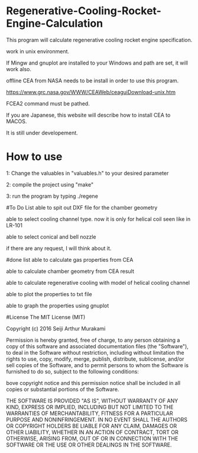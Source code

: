 # Regenerative-Cooling-Rocket-Engine-Calculation
This program will calculate regenerative cooling rocket engine specification.

work in unix environment.

If Mingw and gnuplot are installed to your Windows and path are set, it will work also.

offline CEA from NASA needs to be install in order to use this program.

https://www.grc.nasa.gov/WWW/CEAWeb/ceaguiDownload-unix.htm

FCEA2 command must be pathed.

If you are Japanese, this website will describe how to install CEA to MACOS.

It is still under developement.


# How to use
1: Change the valuables in "valuables.h" to your desired parameter

2: compile the project using "make"

3: run the program by typing ./regene

#To Do List
able to spit out DXF file for the chamber geometry

able to select cooling channel type. now it is only for helical coil seen like in LR-101

able to select conical and bell nozzle

if there are any request, I will think about it.


#done list
able to calculate gas properties from CEA

able to calculate chamber geometry from CEA result

able to calculate regenerative cooling with model of helical cooling channel 

able to plot the properties to txt file

able to graph the properties using gnuplot


#License
The MIT License (MIT)

Copyright (c) 2016 Seiji Arthur Murakami

Permission is hereby granted, free of charge, to any person obtaining a copy
of this software and associated documentation files (the "Software"), to deal
in the Software without restriction, including without limitation the rights
to use, copy, modify, merge, publish, distribute, sublicense, and/or sell
copies of the Software, and to permit persons to whom the Software is
furnished to do so, subject to the following conditions:

bove copyright notice and this permission notice shall be included in all
copies or substantial portions of the Software.

THE SOFTWARE IS PROVIDED "AS IS", WITHOUT WARRANTY OF ANY KIND, EXPRESS OR
IMPLIED, INCLUDING BUT NOT LIMITED TO THE WARRANTIES OF MERCHANTABILITY,
FITNESS FOR A PARTICULAR PURPOSE AND NONINFRINGEMENT. IN NO EVENT SHALL THE
AUTHORS OR COPYRIGHT HOLDERS BE LIABLE FOR ANY CLAIM, DAMAGES OR OTHER
LIABILITY, WHETHER IN AN ACTION OF CONTRACT, TORT OR OTHERWISE, ARISING FROM,
OUT OF OR IN CONNECTION WITH THE SOFTWARE OR THE USE OR OTHER DEALINGS IN THE
SOFTWARE.
